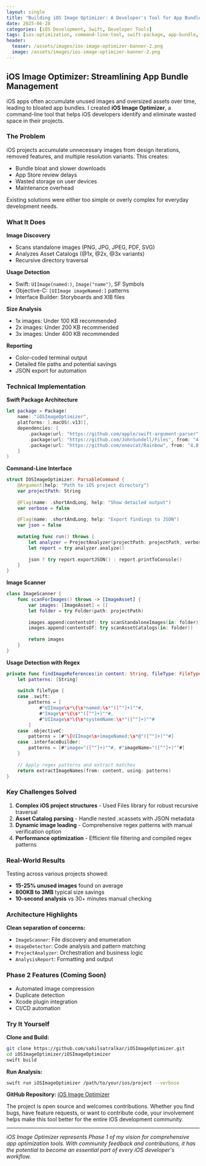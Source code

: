 ```yaml
---
layout: single
title: "Building iOS Image Optimizer: A Developer's Tool for App Bundle Optimization"
date: 2025-06-28
categories: [iOS Development, Swift, Developer Tools]
tags: [ios-optimization, command-line-tool, swift-package, app-bundle, image-optimization, developer-productivity]
header:
  teaser: /assets/images/ios-image-optimizer-banner-2.png
  image: /assets/images/ios-image-optimizer-banner-2.png
---
```


## iOS Image Optimizer: Streamlining App Bundle Management

iOS apps often accumulate unused images and oversized assets over time, leading to bloated app bundles. I created **iOS Image Optimizer**, a command-line tool that helps iOS developers identify and eliminate wasted space in their projects.

### The Problem

iOS projects accumulate unnecessary images from design iterations, removed features, and multiple resolution variants. This creates:

- Bundle bloat and slower downloads
- App Store review delays  
- Wasted storage on user devices
- Maintenance overhead

Existing solutions were either too simple or overly complex for everyday development needs.

### What It Does

**Image Discovery**
- Scans standalone images (PNG, JPG, JPEG, PDF, SVG)
- Analyzes Asset Catalogs (@1x, @2x, @3x variants)
- Recursive directory traversal

**Usage Detection**
- Swift: `UIImage(named:)`, `Image("name")`, SF Symbols
- Objective-C: `[UIImage imageNamed:]` patterns
- Interface Builder: Storyboards and XIB files

**Size Analysis**
- 1x images: Under 100 KB recommended
- 2x images: Under 200 KB recommended  
- 3x images: Under 400 KB recommended

**Reporting**
- Color-coded terminal output
- Detailed file paths and potential savings
- JSON export for automation

### Technical Implementation

**Swift Package Architecture**

```swift
let package = Package(
    name: "iOSImageOptimizer",
    platforms: [.macOS(.v13)],
    dependencies: [
        .package(url: "https://github.com/apple/swift-argument-parser", from: "1.3.0"),
        .package(url: "https://github.com/JohnSundell/Files", from: "4.0.0"),
        .package(url: "https://github.com/onevcat/Rainbow", from: "4.0.0")
    ]
)
```

**Command-Line Interface**

```swift
struct IOSImageOptimizer: ParsableCommand {
    @Argument(help: "Path to iOS project directory")
    var projectPath: String
    
    @Flag(name: .shortAndLong, help: "Show detailed output")
    var verbose = false
    
    @Flag(name: .shortAndLong, help: "Export findings to JSON")
    var json = false
    
    mutating func run() throws {
        let analyzer = ProjectAnalyzer(projectPath: projectPath, verbose: verbose)
        let report = try analyzer.analyze()
        
        json ? try report.exportJSON() : report.printToConsole()
    }
}
```

**Image Scanner**

```swift
class ImageScanner {
    func scanForImages() throws -> [ImageAsset] {
        var images: [ImageAsset] = []
        let folder = try Folder(path: projectPath)
        
        images.append(contentsOf: try scanStandaloneImages(in: folder))
        images.append(contentsOf: try scanAssetCatalogs(in: folder))
        
        return images
    }
}
```

**Usage Detection with Regex**

```swift
private func findImageReferences(in content: String, fileType: FileType) -> Set<String> {
    let patterns: [String]
    
    switch fileType {
    case .swift:
        patterns = [
            #"UIImage\s*\(\s*named:\s*"([^"]+)""#,
            #"Image\s*\(\s*"([^"]+)""#,
            #"UIImage\s*\(\s*systemName:\s*"([^"]+)""#
        ]
    case .objectiveC:
        patterns = [#"\[UIImage\s+imageNamed:\s*@"([^"]+)""#]
    case .interfaceBuilder:
        patterns = [#"image="([^"]+)""#, #"imageName="([^"]+)""#]
    }
    
    // Apply regex patterns and extract matches
    return extractImageNames(from: content, using: patterns)
}
```

### Key Challenges Solved

1. **Complex iOS project structures** - Used Files library for robust recursive traversal
2. **Asset Catalog parsing** - Handle nested .xcassets with JSON metadata
3. **Dynamic image loading** - Comprehensive regex patterns with manual verification option
4. **Performance optimization** - Efficient file filtering and compiled regex patterns

### Real-World Results

Testing across various projects showed:
- **15-25% unused images** found on average
- **800KB to 3MB** typical size savings
- **10-second analysis** vs 30+ minutes manual checking

### Architecture Highlights

**Clean separation of concerns:**
- `ImageScanner`: File discovery and enumeration
- `UsageDetector`: Code analysis and pattern matching
- `ProjectAnalyzer`: Orchestration and business logic
- `AnalysisReport`: Formatting and output

### Phase 2 Features (Coming Soon)

- Automated image compression
- Duplicate detection
- Xcode plugin integration
- CI/CD automation

### Try It Yourself

**Clone and Build:**
```bash
git clone https://github.com/sahilsatralkar/iOSImageOptimizer.git
cd iOSImageOptimizer/iOSImageOptimizer
swift build
```

**Run Analysis:**
```bash
swift run iOSImageOptimizer /path/to/your/ios/project --verbose
```

**GitHub Repository:** [iOS Image Optimizer](https://github.com/sahilsatralkar/iOSImageOptimizer)

The project is open source and welcomes contributions. Whether you find bugs, have feature requests, or want to contribute code, your involvement helps make this tool better for the entire iOS development community.

---

*iOS Image Optimizer represents Phase 1 of my vision for comprehensive app optimization tools. With community feedback and contributions, it has the potential to become an essential part of every iOS developer's workflow.*